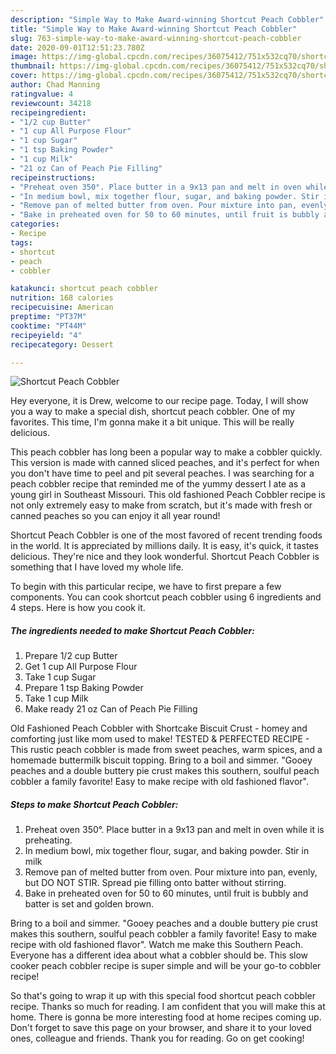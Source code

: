 ```yaml
---
description: "Simple Way to Make Award-winning Shortcut Peach Cobbler"
title: "Simple Way to Make Award-winning Shortcut Peach Cobbler"
slug: 763-simple-way-to-make-award-winning-shortcut-peach-cobbler
date: 2020-09-01T12:51:23.780Z
image: https://img-global.cpcdn.com/recipes/36075412/751x532cq70/shortcut-peach-cobbler-recipe-main-photo.jpg
thumbnail: https://img-global.cpcdn.com/recipes/36075412/751x532cq70/shortcut-peach-cobbler-recipe-main-photo.jpg
cover: https://img-global.cpcdn.com/recipes/36075412/751x532cq70/shortcut-peach-cobbler-recipe-main-photo.jpg
author: Chad Manning
ratingvalue: 4
reviewcount: 34218
recipeingredient:
- "1/2 cup Butter"
- "1 cup All Purpose Flour"
- "1 cup Sugar"
- "1 tsp Baking Powder"
- "1 cup Milk"
- "21 oz Can of Peach Pie Filling"
recipeinstructions:
- "Preheat oven 350°. Place butter in a 9x13 pan and melt in oven while it is preheating."
- "In medium bowl, mix together flour, sugar, and baking powder. Stir in milk"
- "Remove pan of melted butter from oven. Pour mixture into pan, evenly,  but DO NOT STIR. Spread pie filling onto batter without stirring."
- "Bake in preheated oven for 50 to 60 minutes, until fruit is bubbly and batter is set and golden brown."
categories:
- Recipe
tags:
- shortcut
- peach
- cobbler

katakunci: shortcut peach cobbler 
nutrition: 168 calories
recipecuisine: American
preptime: "PT37M"
cooktime: "PT44M"
recipeyield: "4"
recipecategory: Dessert

---
```



![Shortcut Peach Cobbler](https://img-global.cpcdn.com/recipes/36075412/751x532cq70/shortcut-peach-cobbler-recipe-main-photo.jpg)

Hey everyone, it is Drew, welcome to our recipe page. Today, I will show you a way to make a special dish, shortcut peach cobbler. One of my favorites. This time, I'm gonna make it a bit unique. This will be really delicious.

This peach cobbler has long been a popular way to make a cobbler quickly. This version is made with canned sliced peaches, and it&#39;s perfect for when you don&#39;t have time to peel and pit several peaches. I was searching for a peach cobbler recipe that reminded me of the yummy dessert I ate as a young girl in Southeast Missouri. This old fashioned Peach Cobbler recipe is not only extremely easy to make from scratch, but it&#39;s made with fresh or canned peaches so you can enjoy it all year round!

Shortcut Peach Cobbler is one of the most favored of recent trending foods in the world. It is appreciated by millions daily. It is easy, it's quick, it tastes delicious. They're nice and they look wonderful. Shortcut Peach Cobbler is something that I have loved my whole life.


To begin with this particular recipe, we have to first prepare a few components. You can cook shortcut peach cobbler using 6 ingredients and 4 steps. Here is how you cook it.

<!--inarticleads1-->

##### The ingredients needed to make Shortcut Peach Cobbler:

1. Prepare 1/2 cup Butter
1. Get 1 cup All Purpose Flour
1. Take 1 cup Sugar
1. Prepare 1 tsp Baking Powder
1. Take 1 cup Milk
1. Make ready 21 oz Can of Peach Pie Filling


Old Fashioned Peach Cobbler with Shortcake Biscuit Crust - homey and comforting just like mom used to make! TESTED &amp; PERFECTED RECIPE - This rustic peach cobbler is made from sweet peaches, warm spices, and a homemade buttermilk biscuit topping. Bring to a boil and simmer. &#34;Gooey peaches and a double buttery pie crust makes this southern, soulful peach cobbler a family favorite! Easy to make recipe with old fashioned flavor&#34;. 

<!--inarticleads2-->

##### Steps to make Shortcut Peach Cobbler:

1. Preheat oven 350°. Place butter in a 9x13 pan and melt in oven while it is preheating.
1. In medium bowl, mix together flour, sugar, and baking powder. Stir in milk
1. Remove pan of melted butter from oven. Pour mixture into pan, evenly,  but DO NOT STIR. Spread pie filling onto batter without stirring.
1. Bake in preheated oven for 50 to 60 minutes, until fruit is bubbly and batter is set and golden brown.


Bring to a boil and simmer. &#34;Gooey peaches and a double buttery pie crust makes this southern, soulful peach cobbler a family favorite! Easy to make recipe with old fashioned flavor&#34;. Watch me make this Southern Peach. Everyone has a different idea about what a cobbler should be. This slow cooker peach cobbler recipe is super simple and will be your go-to cobbler recipe! 

So that's going to wrap it up with this special food shortcut peach cobbler recipe. Thanks so much for reading. I am confident that you will make this at home. There is gonna be more interesting food at home recipes coming up. Don't forget to save this page on your browser, and share it to your loved ones, colleague and friends. Thank you for reading. Go on get cooking!
